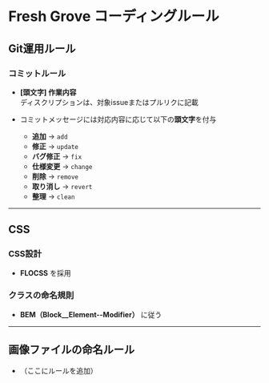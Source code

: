 # Fresh Grove コーディングルール

## Git運用ルール

### コミットルール
- **[頭文字] 作業内容**  
  ディスクリプションは、対象issueまたはプルリクに記載  
- コミットメッセージには対応内容に応じて以下の**頭文字**を付与  

  - **追加** → `add`  
  - **修正** → `update`  
  - **バグ修正** → `fix`  
  - **仕様変更** → `change`  
  - **削除** → `remove`  
  - **取り消し** → `revert`  
  - **整理** → `clean`  

---

## CSS

### CSS設計
- **FLOCSS** を採用  

### クラスの命名規則
- **BEM（Block__Element--Modifier）** に従う  

---

## 画像ファイルの命名ルール
- （ここにルールを追加）
